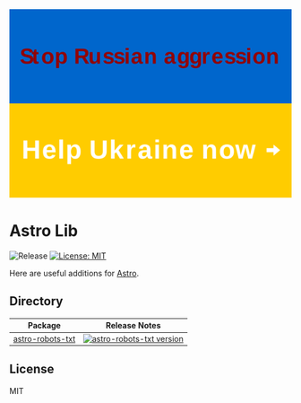 <a href="https://war.ukraine.ua/support-ukraine/">
  <img src="https://raw.githubusercontent.com/alextim/help-ukraine-win-flag/master/stop-russian-agressian-help-ukraine-now-link.svg" alt="Help Ukraine now!">
</a>

# Astro Lib

![Release](https://github.com/alextim/astro-lib/actions/workflows/release.yaml/badge.svg) [![License: MIT](https://img.shields.io/badge/License-MIT-green.svg)](https://opensource.org/licenses/MIT)

Here are useful additions for [Astro](https://astro.build).

## Directory

| Package                                       | Release Notes                                                                                                                      |
| --------------------------------------------- | ---------------------------------------------------------------------------------------------------------------------------------- |
| [astro-robots-txt](packages/astro-robots-txt) | [![astro-robots-txt version](https://img.shields.io/npm/v/astro-robots-txt.svg?label=%20)](packages/astro-robots-txt/CHANGELOG.md) |

## License

MIT
